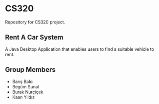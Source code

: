 # CS320
Repository for CS320 project.

## Rent A Car System
  A Java Desktop Application that enables users to find a suitable vehicle to rent. 

## Group Members
 - Barış Balcı
 - Begüm Sunal
 - Burak Nurçiçek
 - Kaan Yıldız
